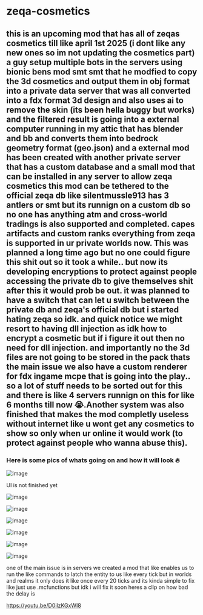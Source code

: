 # zeqa-cosmetics

## this is an upcoming mod that has all of zeqas cosmetics till like april 1st 2025 (i dont like any new ones so im not updating the cosmetics part) a guy setup multiple bots in the servers using bionic bens mod smt smt that he modfied to copy the 3d cosmetics and output them in obj format into a private data server that was all converted into a fdx format 3d design and also uses ai to remove the skin (its been hella buggy but works) and the filtered result is going into a external computer running in my attic that has blender and bb and converts them into bedrock geometry format (geo.json) and a external mod has been created with another private server that has a custom database and a small mod that can be installed in any server to allow zeqa cosmetics this mod can be tethered to the official zeqa db like silentmussle913 has 3 antlers or smt but its runnign on a custom db so no one has anything atm and cross-world tradings is also supported and completed. capes artifacts and custom ranks everything from zeqa is supported in ur private worlds now. This was planned a long time ago but no one could figure this shit out so it took a while.. but now its developing encryptions to protect against people accessing the private db to give themselves shit after this it would prob be out. it was planned to have a switch that can let u switch between the private db and zeqa's official db but i started hating zeqa so idk. and quick notice we might resort to having dll injection as idk how to encrypt a cosmetic but if i figure it out then no need for dll injection. and importantly no the 3d files are not going to be stored in the pack thats the main issue we also have a custom renderer for fdx ingame mcpe that is going into the play.. so a lot of stuff needs to be sorted out for this and there is like 4 servers runnign on this for like 6 months till now 😭.Another system was also finished that makes the mod completly useless without internet like u wont get any cosmetics to show so only when ur online it would work (to protect against people who wanna abuse this).

### Here is some pics of whats going on and how it will look 🔥

![image](https://github.com/user-attachments/assets/d66c9af1-bb74-4caf-a651-e233b0bcfe9d)

UI is not finished yet

![image](https://github.com/user-attachments/assets/2473cff7-c466-4081-9d45-a082e7eb52fa)

![image](https://github.com/user-attachments/assets/77bfeac4-cbe6-43bb-a376-894348a1af3f)

![image](https://github.com/user-attachments/assets/7d9339ca-7904-402c-afb4-9942a163dbb6)

![image](https://github.com/user-attachments/assets/976e0042-f263-4b43-a07a-40e6cfd801dd)

![image](https://github.com/user-attachments/assets/7b150141-99f0-4ea4-9dc1-3a69638bc005)

![image](https://github.com/user-attachments/assets/472366b4-c2fe-4dfd-8bd7-8ed735516a63)

one of the main issue is in servers we created a mod that like enables us to run the like commands to latch the entity to us like every tick but in worlds and realms it only does it like once every 20 ticks and its kinda simple to fix like just use .mcfunctions but
idk i will fix it soon heres a clip on how bad the delay is 

https://youtu.be/D0ilzKGxWI8
